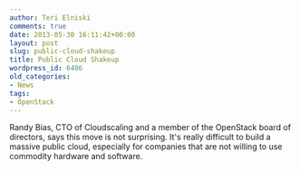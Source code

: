 ```yaml
---
author: Teri Elniski
comments: true
date: 2013-05-30 16:11:42+00:00
layout: post
slug: public-cloud-shakeup
title: Public Cloud Shakeup
wordpress_id: 6406
old_categories:
- News
tags:
- OpenStack
---
```


Randy Bias, CTO of Cloudscaling and a member of the OpenStack board of directors, says this move is not surprising. It's really difficult to build a massive public cloud, especially for companies that are not willing to use commodity hardware and software.
